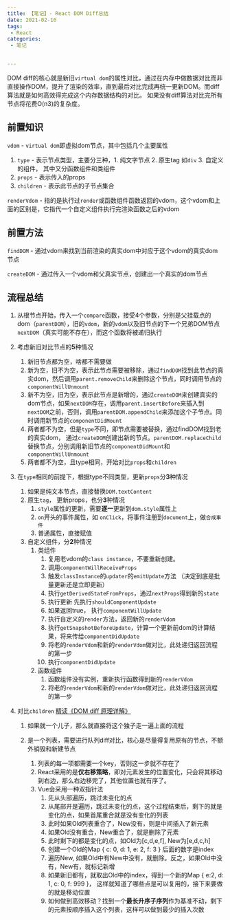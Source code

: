 ```yaml
---
title: 【笔记】- React DOM Diff总结
date: 2021-02-16
tags:
 - React
categories:
 - 笔记


---
```


DOM diff的核心就是新旧`virtual dom`的属性对比，通过在内存中做数据对比而非直接操作DOM，提升了渲染的效率，直到最后对比完成再统一更新DOM。而diff算法就是如何高效得完成这个内存数据结构的对比。 如果没有diff算法对比完所有节点将花费O(n3)的复杂度。

<!-- more -->

## 前置知识

`vdom` - `virtual dom`即虚拟dom节点，其中包括几个主要属性

1. `type` -  表示节点类型，主要分三种，1. 纯文字节点  2. 原生tag 如`div`  3. 自定义的组件， 其中又分函数组件和类组件
2. `props` - 表示传入的props
3. `children` - 表示此节点的子节点集合

`renderVdom` - 指的是执行过`render`或函数组件函数返回的vdom，这个vdom和上面的区别是，它指代一个自定义组件执行完渲染函数之后的vdom

## 前置方法

`findDOM` - 通过vdom来找到当前渲染的真实dom中对应于这个vdom的真实dom节点

`createDOM` - 通过传入一个vdom和父真实节点，创建出一个真实的dom节点

## 流程总结

1. 从根节点开始，传入一个`compare`函数，接受4个参数，分别是父挂载点的dom（`parentDOM`），旧的`vdom`，新的`vdom`以及旧节点的下一个兄弟DOM节点`nextDOM`（真实可能不存在），而这个函数将被递归执行

2. 考虑新旧对比节点的**5**种情况
   1. 新旧节点都为空，啥都不需要做
   2. 新为空，旧不为空，表示此节点需要被移除，通过`findDOM`找到此节点的真实dom，然后调用`parent.removeChild`来删除这个节点，同时调用节点的`componentWillUnmount`
   3. 新不为空，旧为空，表示此节点是新增的，通过`createDOM`来创建真实的dom节点，如果`nextDOM`存在，调用`parent.insertBefore`来插入到`nextDOM`之前，否则，调用`parentDOM.appendChild`来添加这个子节点。同时调用新节点的`componentDidMount`
   4. 两者都不为空，但是`type`不同，即节点需要被替换，通过findDOM找到老的真实dom， 通过`createDOM`创建出新的节点。`parentDOM.replaceChild`替换节点，分别调用新旧节点的`componentDidMount`和`componentWillUnmount`
   5. 两者都不为空，且type相同，开始对比`props`和`children`
   
3. 在`type`相同的前提下，根据type不同类型，更新`props`分**3**种情况
   1. 如果是纯文本节点，直接替换`DOM.textContent`
   2. 原生`tag`， 更新props，也分**3**种情况
      1. `style`属性的更新，需要**逐一**更新到`dom.style`属性上
      2. `on`开头的事件属性，如 `onClick`，将事件注册到`document`上，做`合成事件`
      3. 普通属性，直接赋值
   3. 自定义组件，分**2**种情况
      1. 类组件
         1. 复用老vdom的`class instance`，不要重新创建。
         2. 调用`componentWillReceiveProps`
         3. 触发`classInstance`的`updater`的`emitUpdate`方法 （决定到底是批量更新还是立即更新）
         4. 执行`getDerivedStateFromProps`，通过`nextProps`得到新的`state`
         5. 执行更新 先执行`shouldComponentUpdate`
         6. 如果返回true， 执行`componentWillUpdate`
         7. 执行自定义的`render`方法，返回新的`renderVdom`
         8. 执行`getSnapshotBeforeUpdate`，计算一个更新前dom的计算结果，将来传给`componentDidUpdate`
         9. 将老的`renderVdom`和新的`renderVdom`做对比，此处递归返回流程的第一步
         10. 执行`componentDidUpdate`
      2. 函数组件
         1. 函数组件没有实例，重新执行函数得到新的`renderVdom`
         2. 将老的`renderVdom`和新的`renderVdom`做对比，此处递归返回流程的第一步
   
4. 对比`children`   [精读《DOM diff 原理详解》](https://juejin.cn/post/6947856296771223589)
   1. 如果就一个儿子，那么就直接将这个独子走一遍上面的流程
   
   2. 是一个列表，需要进行队列diff对比，核心是尽量得复用原有的节点，不额外销毁和新建节点
   
      1. 列表的每一项都需要一个key，否则这一步就不存在了
      2. React采用的是**仅右移策略**，即对元素发生的位置变化，只会将其移动到右边，那么右边移完了，其他位置也就有序了。
      3. Vue会采用一种双指针法
         1. 先从头部遍历，跳过未变化的点
         2. 从尾部开是遍历，跳过未变化的点，这个过程结束后，剩下的就是变化的点，如果首尾重合就是没有变化的列表
         3. 此时如果Old列表重合了，New没有，则是中间插入了新元素
         4. 如果Old没有重合，New重合了，就是删除了元素
         5. 此时剩下的都是变化的点，如Old为[c,d,e,f], New为[e,d,c,h]
         6. 创建一个Old的Map { c: 0, d: 1, e: 2, f: 3 } 后面的数字是index
         7. 遍历New, 如果Old中有New中没有，就删除。反之，如果Old中没有，New有，就标记新增
         8. 如果新旧都有，就取出Old中的index，得到一个新的Map { e:2, d: 1, c: 0, f: 999 }， 这样就知道了哪些点是可以复用的，接下来要做的就是移动位置
         9. 如何做到高效移动？找到一个**最长升序子序列**作为基准不动，剩下的元素按顺序插入这个列表，这样可以做到最少的插入次数
   
      

